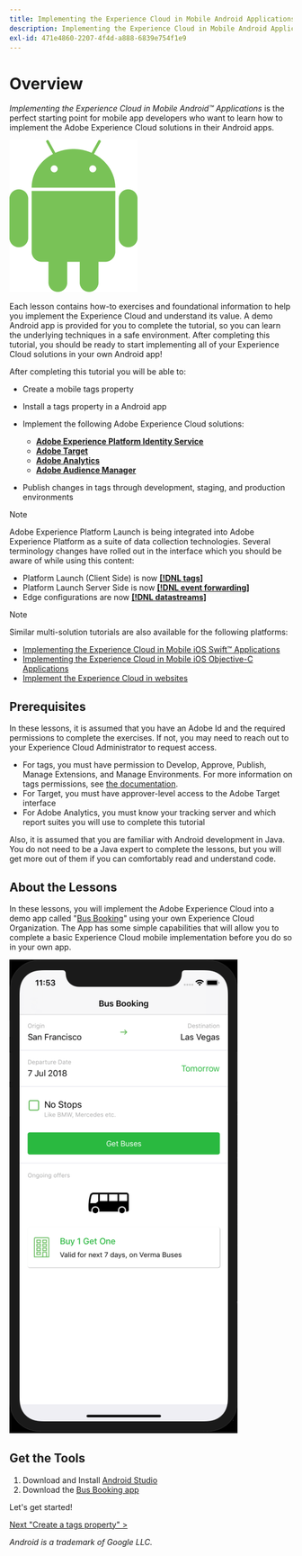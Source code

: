 ```yaml
---
title: Implementing the Experience Cloud in Mobile Android Applications
description: Implementing the Experience Cloud in Mobile Android Applications is the perfect starting point for mobile app developers who want to learn how to implement the Adobe Experience Cloud solutions in their mobile Android apps.
exl-id: 471e4860-2207-4f4d-a888-6839e754f1e9
---
```

# Overview

_Implementing the Experience Cloud in Mobile Android&trade; Applications_ is the perfect starting point for mobile app developers who want to learn how to implement the Adobe Experience Cloud solutions in their Android apps.

![Android logo](images/android/Android_Robot.png)

Each lesson contains how-to exercises and foundational information to help you implement the Experience Cloud and understand its value.  A demo Android app is provided for you to complete the tutorial, so you can learn the underlying techniques in a safe environment. After completing this tutorial, you should be ready to start implementing all of your Experience Cloud solutions in your own Android app!

After completing this tutorial you will be able to:

* Create a mobile tags property

* Install a tags property in a Android app

* Implement the following Adobe Experience Cloud solutions:
  * **[Adobe Experience Platform Identity Service](id-service.md)**
  * **[Adobe Target](target.md)**
  * **[Adobe Analytics](analytics.md)**
  * **[Adobe Audience Manager](audience-manager.md)**

* Publish changes in tags through development, staging, and production environments


>[!NOTE]
>
>Adobe Experience Platform Launch is being integrated into Adobe Experience Platform as a suite of data collection technologies. Several terminology changes have rolled out in the interface which you should be aware of while using this content:
>
> * Platform Launch (Client Side) is now **[[!DNL tags]](https://experienceleague.adobe.com/docs/experience-platform/tags/home.html)** 
> * Platform Launch Server Side is now **[[!DNL event forwarding]](https://experienceleague.adobe.com/docs/experience-platform/tags/event-forwarding/overview.html)** 
> * Edge configurations  are now **[[!DNL datastreams]](https://experienceleague.adobe.com/docs/experience-platform/edge/fundamentals/datastreams.html)**

>[!NOTE]
>
>Similar multi-solution tutorials are also available for the following platforms:
>
>* [Implementing the Experience Cloud in Mobile iOS Swift&trade; Applications](/help/tutorial-mobile-ios-swift-implementation/overview.md)
>* [Implementing the Experience Cloud in Mobile iOS Objective-C Applications](/help/tutorial-mobile-ios-objective-c-implementation/overview.md)
>* [Implement the Experience Cloud in websites](/help/tutorial-website-implementation/overview.md)

## Prerequisites

In these lessons, it is assumed that you have an Adobe Id and the required permissions to complete the exercises. If not, you may need to reach out to your Experience Cloud Administrator to request access.

* For tags, you must have permission to Develop, Approve, Publish, Manage Extensions, and Manage Environments. For more information on tags permissions, see [the documentation](https://experienceleague.adobe.com/docs/experience-platform/tags/admin/user-permissions.html).
* For Target, you must have approver-level access to the Adobe Target interface
* For Adobe Analytics, you must know your tracking server and which report suites you will use to complete this tutorial

Also, it is assumed that you are familiar with Android development in Java. You do not need to be a Java expert to complete the lessons, but you will get more out of them if you can comfortably read and understand code.

## About the Lessons

In these lessons, you will implement the Adobe Experience Cloud into a demo app called "[Bus Booking](https://github.com/Adobe-Marketing-Cloud/busbooking-mobileapps)" using your own Experience Cloud Organization. The App has some simple capabilities that will allow you to complete a basic Experience Cloud mobile implementation before you do so in your own app.

[![Bus Booking App](images/mobile-busBookingApp.png)](https://github.com/Adobe-Marketing-Cloud/busbooking-mobileapps)

## Get the Tools

1. Download and Install [Android Studio](https://developer.android.com/studio)
1. Download the [Bus Booking app](https://github.com/Adobe-Marketing-Cloud/busbooking-mobileapps)

Let's get started!

[Next "Create a tags property" >](create-a-property.md)

_Android is a trademark of Google LLC._
